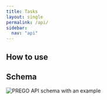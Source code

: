 ```yaml
---
title: Tasks
layout: single
permalink: /api/
sidebar:
  nav: "api"
---
```


## How to use

## Schema

![PREGO API schema with an example](../images/PREGO-API.pnd)

